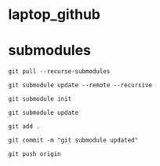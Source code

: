 # laptop_github

# submodules
`git pull --recurse-submodules`

`git submodule update --remote --recursive`

`git submodule init`

`git submodule update`

`git add .`

`git commit -m "git submodule updated"`

`git push origin`
